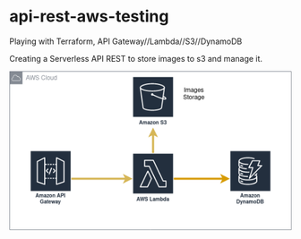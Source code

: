 # api-rest-aws-testing
Playing with Terraform, API Gateway//Lambda//S3//DynamoDB

Creating a Serverless API REST to store images to s3 and manage it.


![Alt text](api-rest.drawio.png?raw=true "Title")
